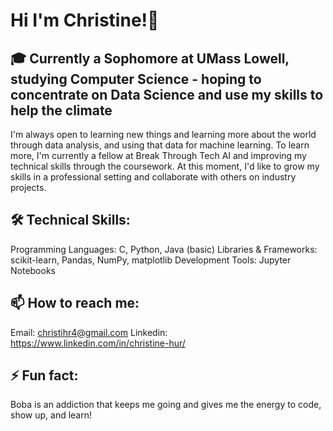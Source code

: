# Hi I'm Christine!👋

## 🎓 Currently a Sophomore at UMass Lowell, studying Computer Science - hoping to concentrate on Data Science and use my skills to help the climate

I'm always open to learning new things and learning more about the world through data analysis, and using that data for machine learning. To learn more, I'm currently a fellow at Break Through Tech AI and improving my technical skills through the coursework. At this moment, I'd like to grow my skills in a professional setting and collaborate with others on industry projects. 

## 🛠 Technical Skills:
Programming Languages: C, Python, Java (basic)
Libraries & Frameworks: scikit-learn, Pandas, NumPy, matplotlib
Development Tools: Jupyter Notebooks

## 📫 How to reach me: 
Email: christihr4@gmail.com
Linkedin: https://www.linkedin.com/in/christine-hur/


## ⚡ Fun fact:
Boba is an addiction that keeps me going and gives me the energy to code, show up, and learn!

